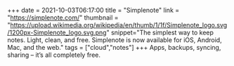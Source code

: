 +++
date = 2021-10-03T06:17:00
title = "Simplenote"
link = "https://simplenote.com/"
thumbnail = "https://upload.wikimedia.org/wikipedia/en/thumb/1/1f/Simplenote_logo.svg/1200px-Simplenote_logo.svg.png"
snippet="The simplest way to keep notes. Light, clean, and free. Simplenote is now available for iOS, Android, Mac, and the web."
tags = ["cloud","notes"]
+++
Apps, backups, syncing, sharing – it’s all completely free.
